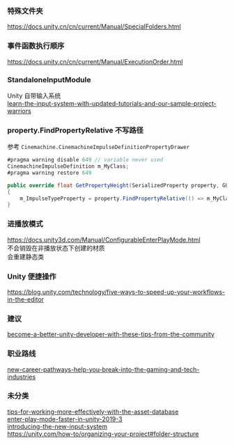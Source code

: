 ### 特殊文件夹
https://docs.unity.cn/cn/current/Manual/SpecialFolders.html  

### 事件函数执行顺序
https://docs.unity.cn/cn/current/Manual/ExecutionOrder.html  

### StandaloneInputModule
Unity 自带输入系统  
[learn-the-input-system-with-updated-tutorials-and-our-sample-project-warriors](https://blog.unity.com/technology/learn-the-input-system-with-updated-tutorials-and-our-sample-project-warriors)  

### property.FindPropertyRelative 不写路径  
参考 `Cinemachine.CinemachineImpulseDefinitionPropertyDrawer`
```c#
#pragma warning disable 649 // variable never used
CinemachineImpulseDefinition m_MyClass;
#pragma warning restore 649

public override float GetPropertyHeight(SerializedProperty property, GUIContent label)
{
    m_ImpulseTypeProperty = property.FindPropertyRelative(() => m_MyClass.m_ImpulseType);
}
```

### 进播放模式
https://docs.unity3d.com/Manual/ConfigurableEnterPlayMode.html  
不会销毁在非播放状态下创建的材质  
会重建静态类

### Unity 便捷操作  
https://blog.unity.com/technology/five-ways-to-speed-up-your-workflows-in-the-editor  

### 建议  
[become-a-better-unity-developer-with-these-tips-from-the-community](https://blog.unity.com/technology/become-a-better-unity-developer-with-these-tips-from-the-community)  

### 职业路线  
[new-career-pathways-help-you-break-into-the-gaming-and-tech-industries](https://blog.unity.com/technology/new-career-pathways-help-you-break-into-the-gaming-and-tech-industries)  

### 未分类
[tips-for-working-more-effectively-with-the-asset-database](https://blog.unity.com/technology/tips-for-working-more-effectively-with-the-asset-database)  
[enter-play-mode-faster-in-unity-2019-3](https://blog.unity.com/technology/enter-play-mode-faster-in-unity-2019-3)  
[introducing-the-new-input-system](https://blog.unity.com/technology/introducing-the-new-input-system)  
https://unity.com/how-to/organizing-your-project#folder-structure  